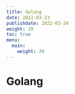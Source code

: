 ```yaml
---
title: Golang
date: 2022-03-23
publishdate: 2022-03-24
weight: 20
toc: true
menu:
  main:
    weight: 20
---
```


# Golang

